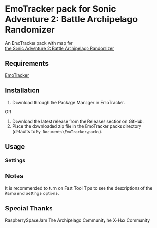 # EmoTracker pack for Sonic Adventure 2: Battle Archipelago Randomizer

An EmoTracker pack with map for\
[the Sonic Adventure 2: Battle Archipelago Randomizer](https://github.com/PoryGone)

## Requirements
[EmoTracker](https://emotracker.net/)

## Installation

1. Download through the Package Manager in EmoTracker.

OR

1. Download the latest release from the Releases section on GitHub.
2. Place the downloaded zip file in the EmoTracker packs directory (defaults to ``My Documents\EmoTracker\packs``).

## Usage

### Settings

## Notes

It is recommended to turn on Fast Tool Tips to see the descriptions of the items and settings options.

## Special Thanks
RaspberrySpaceJam
The Archipelago Community
he X-Hax Community
